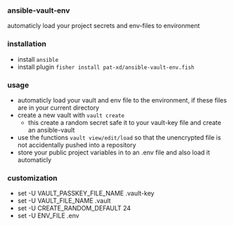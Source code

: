 ### ansible-vault-env

automaticly load your project secrets and env-files to environment

### installation
- install `ansible`
- install plugin `fisher install pat-xd/ansible-vault-env.fish`

### usage
- automaticly load your vault and env file to the environment, if these files are in your current directory
- create a new vault with `vault create`
    - this create a random secret safe it to your vault-key file and create an ansible-vault
- use the functions `vault view/edit/load` so that the unencrypted file is not accidentally pushed into a repository
- store your public project variables in to an .env file and also load it automaticly


### customization
- set -U VAULT_PASSKEY_FILE_NAME .vault-key
- set -U VAULT_FILE_NAME .vault
- set -U CREATE_RANDOM_DEFAULT 24
- set -U ENV_FILE .env
